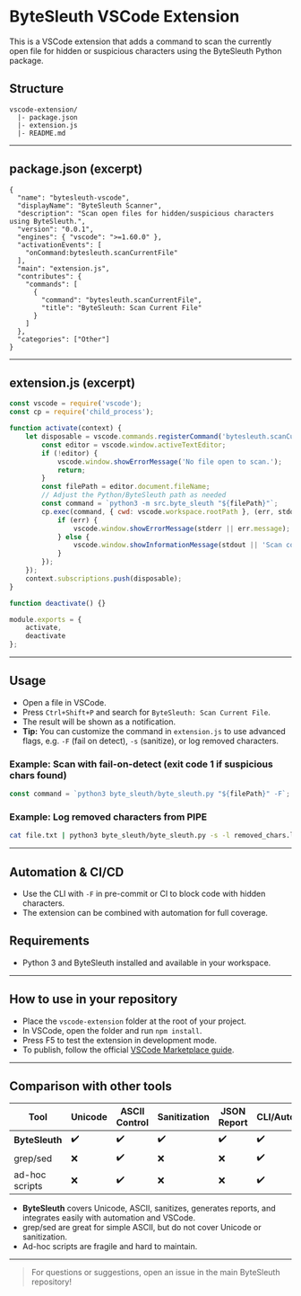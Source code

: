 # ByteSleuth VSCode Extension

This is a VSCode extension that adds a command to scan the currently open file for hidden or suspicious characters using the ByteSleuth Python package.

## Structure

```
vscode-extension/
  |- package.json
  |- extension.js
  |- README.md
```

---

## package.json (excerpt)

```
{
  "name": "bytesleuth-vscode",
  "displayName": "ByteSleuth Scanner",
  "description": "Scan open files for hidden/suspicious characters using ByteSleuth.",
  "version": "0.0.1",
  "engines": { "vscode": ">=1.60.0" },
  "activationEvents": [
    "onCommand:bytesleuth.scanCurrentFile"
  ],
  "main": "extension.js",
  "contributes": {
    "commands": [
      {
        "command": "bytesleuth.scanCurrentFile",
        "title": "ByteSleuth: Scan Current File"
      }
    ]
  },
  "categories": ["Other"]
}
```

---

## extension.js (excerpt)

```js
const vscode = require('vscode');
const cp = require('child_process');

function activate(context) {
    let disposable = vscode.commands.registerCommand('bytesleuth.scanCurrentFile', function () {
        const editor = vscode.window.activeTextEditor;
        if (!editor) {
            vscode.window.showErrorMessage('No file open to scan.');
            return;
        }
        const filePath = editor.document.fileName;
        // Adjust the Python/ByteSleuth path as needed
        const command = `python3 -m src.byte_sleuth "${filePath}"`;
        cp.exec(command, { cwd: vscode.workspace.rootPath }, (err, stdout, stderr) => {
            if (err) {
                vscode.window.showErrorMessage(stderr || err.message);
            } else {
                vscode.window.showInformationMessage(stdout || 'Scan complete.');
            }
        });
    });
    context.subscriptions.push(disposable);
}

function deactivate() {}

module.exports = {
    activate,
    deactivate
};
```

---

## Usage
- Open a file in VSCode.
- Press `Ctrl+Shift+P` and search for `ByteSleuth: Scan Current File`.
- The result will be shown as a notification.
- **Tip:** You can customize the command in `extension.js` to use advanced flags, e.g. `-F` (fail on detect), `-s` (sanitize), or log removed characters.

### Example: Scan with fail-on-detect (exit code 1 if suspicious chars found)
```js
const command = `python3 byte_sleuth/byte_sleuth.py "${filePath}" -F`;
```

### Example: Log removed characters from PIPE
```bash
cat file.txt | python3 byte_sleuth/byte_sleuth.py -s -l removed_chars.log > sanitized.txt
```

---

## Automation & CI/CD
- Use the CLI with `-F` in pre-commit or CI to block code with hidden characters.
- The extension can be combined with automation for full coverage.

## Requirements
- Python 3 and ByteSleuth installed and available in your workspace.

---

## How to use in your repository
- Place the `vscode-extension` folder at the root of your project.
- In VSCode, open the folder and run `npm install`.
- Press F5 to test the extension in development mode.
- To publish, follow the official [VSCode Marketplace guide](https://code.visualstudio.com/api/working-with-extensions/publishing-extension).

---

## Comparison with other tools

| Tool           | Unicode | ASCII Control | Sanitization | JSON Report | CLI/Automation | VSCode Integration |
|----------------|---------|--------------|--------------|-------------|----------------|-------------------|
| **ByteSleuth** |   ✔️    |      ✔️      |     ✔️       |     ✔️      |      ✔️        |        ✔️         |
| grep/sed       |   ❌    |      ✔️      |     ❌       |     ❌      |      ✔️        |        ❌         |
| ad-hoc scripts |   ❌    |      ✔️      |     ❌       |     ❌      |      ✔️        |        ❌         |

- **ByteSleuth** covers Unicode, ASCII, sanitizes, generates reports, and integrates easily with automation and VSCode.
- grep/sed are great for simple ASCII, but do not cover Unicode or sanitization.
- Ad-hoc scripts are fragile and hard to maintain.

---

> For questions or suggestions, open an issue in the main ByteSleuth repository!
